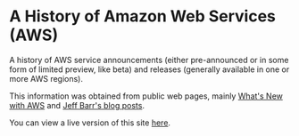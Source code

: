 # A History of Amazon Web Services (AWS)

A history of AWS service announcements (either pre-announced or in some form of limited preview, like beta) and releases (generally available in one or more AWS regions).

This information was obtained from public web pages, mainly <a href="https://aws.amazon.com/new/">What's New with AWS</a> and <a href="https://aws.amazon.com/blogs/aws/author/jbarr/">Jeff Barr's blog posts</a>.

You can view a live version of this site <a href="https://www.awsgeek.com/pages/AWS-History/">here</a>.
